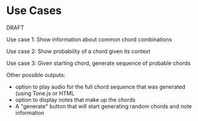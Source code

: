 # Use Cases

DRAFT

Use case 1:
Show information about common chord combinations

Use case 2:
Show probability of a chord given its context

Use case 3:
Given starting chord, generate sequence of probable chords


Other possible outputs:
- option to play audio for the full chord sequence that was generated (using Tone.js or HTML <audio>?)
- option to display notes that make up the chords
- A "generate" button that will start generating random chords and note information

